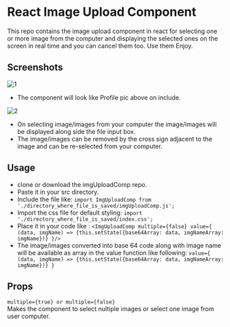 
# React Image Upload Component
This repo contains the image upload component in react for selecting one or more image from the computer and displaying the selected ones on the screen in real time and you can cancel them too. Use them Enjoy.

## Screenshots
![1](https://user-images.githubusercontent.com/20178869/36057992-f975d19e-0e3c-11e8-9d7b-9dc691f9e30a.PNG)
- The component will look like Profile pic above on include.

![2](https://user-images.githubusercontent.com/20178869/36057993-00487b16-0e3d-11e8-9529-7dc73123a222.PNG)
- On selecting image/images from your computer the image/images will be displayed along side the file input box.
- The image/images can be removed by the cross sign adjacent to the image and can be re-selected from your computer.

## Usage

- clone or download the imgUploadComp repo. 
- Paste it in your src directory.  
- Include the file  like: ```import ImgUploadComp from './directory_where_file_is_saved/imgUploadComp.js';```
- Import the css file for default styling: ```import './directory_where_file_is_saved/index.css';```
- Place it in your code like :
```<ImgUploadComp multiple={false} value={ (data, imgName) => {this.setState({base64Array: data, imgNameArray: imgName})} }/>```
- The image/images converted into base 64 code along with image name will be available as array in the value function like following:
```value={ (data, imgName) => {this.setState({base64Array: data, imgNameArray: imgName})} }```  

## Props  
```multiple={true} or multiple={false}```  
Makes the component to select nultiple images or select one image from user computer.   
